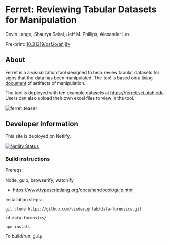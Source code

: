 # Ferret: Reviewing Tabular Datasets for Manipulation
Devin Lange, Shaurya Sahai, Jeff M. Phillips, Alexander Lex

Pre-print: [10.31219/osf.io/anj8v](https://doi.org/10.31219/osf.io/anj8v)

## About

Ferret is a a visualization tool designed to help review tabular datasets for signs that the data has been manipulated. The tool is based on a [living document](https://ferret.sci.utah.edu/artifacts.html) of artifacts of manipulation.

The tool is deployed with ten example datasets at https://ferret.sci.utah.edu. Users can also upload their own excel files to view in the tool.

![ferret_teaser](https://user-images.githubusercontent.com/6709955/226423673-08ff04aa-a892-40f8-b740-75e433c419b0.png)

## Developer Information

This site is deployed on Netlify.

[![Netlify Status](https://api.netlify.com/api/v1/badges/d33e3e53-0a69-4a44-89b3-7db16d7706d1/deploy-status)](https://app.netlify.com/sites/vdl-ferret/deploys)

### Build instructions

Prereqs:

Node, gulp, browserify, watchify
- https://www.typescriptlang.org/docs/handbook/gulp.html

Installation steps:

`git clone https://github.com/visdesignlab/data-forensics.git`

`cd data-forensics/`

`npm install`

To build/run:
`gulp`
